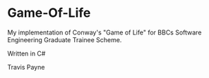 # Game-Of-Life

My implementation of Conway's "Game of Life" for BBCs Software Engineering Graduate Trainee Scheme.

Written in C#

Travis Payne

